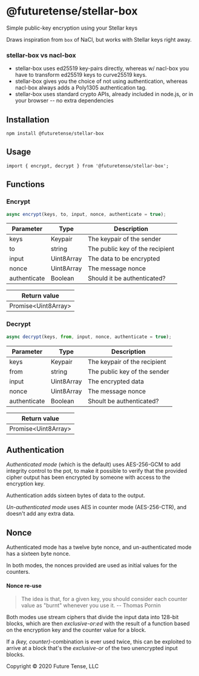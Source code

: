 # @futuretense/stellar-box

Simple public-key encryption using your Stellar keys

Draws inspiration from `box` of NaCl, but works with Stellar keys right away.

### stellar-box vs nacl-box

* stellar-box uses ed25519 key-pairs directly, whereas w/ nacl-box you have to transform ed25519 keys to curve25519 keys.
* stellar-box gives you the choice of not using authentication, whereas nacl-box always adds a Poly1305 authentication tag.
* stellar-box uses standard crypto APIs, already included in node.js, or in your browser -- no extra dependencies

## Installation

    npm install @futuretense/stellar-box

## Usage

    import { encrypt, decrypt } from '@futuretense/stellar-box';

## Functions

### Encrypt

``` javascript
async encrypt(keys, to, input, nonce, authenticate = true);
```

|Parameter|Type|Description|
|---|---|---|
|keys|Keypair|The keypair of the sender|
| to |string|The public key of the recipient|
| input |Uint8Array|The data to be encrypted|
| nonce |Uint8Array|The message nonce|
| authenticate |Boolean|Should it be authenticated?|

|Return value|
|------------|
|Promise\<Uint8Array\>|

### Decrypt

``` javascript
async decrypt(keys, from, input, nonce, authenticate = true);
```

|Parameter|Type|Description|
|---|---|---|
|keys|Keypair| The keypair of the recipient|
| from |string| The public key of the sender |
| input |Uint8Array| The encrypted data|
| nonce |Uint8Array|The message nonce|
| authenticate |Boolean|Shoult be authenticated?|

|Return value|
|------------|
|Promise\<Uint8Array\>|

## Authentication

_Authenticated mode_ (which is the default) uses AES-256-GCM to add integrity control to the pot, to make it possible to verify that the provided cipher output has been encrypted by someone with access to the encryption key.

Authentication adds sixteen bytes of data to the output.

_Un-authenticated mode_ uses AES in counter mode (AES-256-CTR), and doesn't add any extra data.

## Nonce

Authenticated mode has a twelve byte nonce, and un-authenticated mode has a sixteen byte nonce.

In both modes, the nonces provided are used as initial values for the counters.


#### Nonce re-use

> The idea is that, for a given key, you should consider each counter value as "burnt" whenever you use it. -- Thomas Pornin

Both modes use stream ciphers that divide the input data into 128-bit blocks, which are then _exclusive-or:ed_
with the result of a function based on the encryption key and the counter value for a block.

If a _(key, counter)_-combination is ever used twice, this can be exploited to arrive at a block that's the _exclusive-or_ of the two unencrypted input blocks.

Copyright &copy; 2020 Future Tense, LLC
